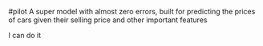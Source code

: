 #pilot
A super model with almost zero errors, built for predicting the prices of cars given their selling price and other important features


I can do it
